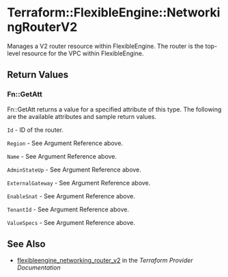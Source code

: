 # Terraform::FlexibleEngine::NetworkingRouterV2

Manages a V2 router resource within FlexibleEngine. The router is the top-level resource for the VPC within FlexibleEngine.

## Return Values

### Fn::GetAtt

Fn::GetAtt returns a value for a specified attribute of this type. The following are the available attributes and sample return values.

`Id` - ID of the router.

`Region` - See Argument Reference above.

`Name` - See Argument Reference above.

`AdminStateUp` - See Argument Reference above.

`ExternalGateway` - See Argument Reference above.

`EnableSnat` - See Argument Reference above.

`TenantId` - See Argument Reference above.

`ValueSpecs` - See Argument Reference above.

## See Also

* [flexibleengine_networking_router_v2](https://www.terraform.io/docs/providers/flexibleengine/r/networking_router_v2.html) in the _Terraform Provider Documentation_